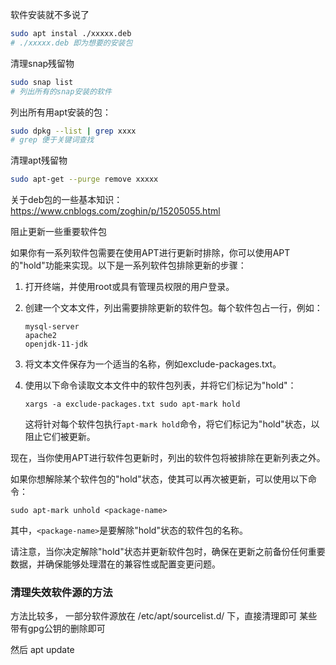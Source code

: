 软件安装就不多说了
```sh
sudo apt instal ./xxxxx.deb
# ./xxxxx.deb 即为想要的安装包
```

清理snap残留物
```sh
sudo snap list
# 列出所有的snap安装的软件
```


列出所有用apt安装的包：
```sh
sudo dpkg --list | grep xxxx
# grep 便于关键词查找
```
清理apt残留物
```sh
sudo apt-get --purge remove xxxxx
```


关于deb包的一些基本知识：
https://www.cnblogs.com/zoghin/p/15205055.html

阻止更新一些重要软件包

如果你有一系列软件包需要在使用APT进行更新时排除，你可以使用APT的"hold"功能来实现。以下是一系列软件包排除更新的步骤：

1. 打开终端，并使用root或具有管理员权限的用户登录。

2. 创建一个文本文件，列出需要排除更新的软件包。每个软件包占一行，例如：
   ```
   mysql-server
   apache2
   openjdk-11-jdk
   ```

3. 将文本文件保存为一个适当的名称，例如exclude-packages.txt。

4. 使用以下命令读取文本文件中的软件包列表，并将它们标记为"hold"：
   ```
   xargs -a exclude-packages.txt sudo apt-mark hold
   ```

   这将针对每个软件包执行`apt-mark hold`命令，将它们标记为"hold"状态，以阻止它们被更新。

现在，当你使用APT进行软件包更新时，列出的软件包将被排除在更新列表之外。

如果你想解除某个软件包的"hold"状态，使其可以再次被更新，可以使用以下命令：
```
sudo apt-mark unhold <package-name>
```
其中，`<package-name>`是要解除"hold"状态的软件包的名称。

请注意，当你决定解除"hold"状态并更新软件包时，确保在更新之前备份任何重要数据，并确保能够处理潜在的兼容性或配置变更问题。


### 清理失效软件源的方法
方法比较多，
一部分软件源放在 /etc/apt/sourcelist.d/ 下，直接清理即可
某些带有gpg公钥的删除即可

然后 apt update